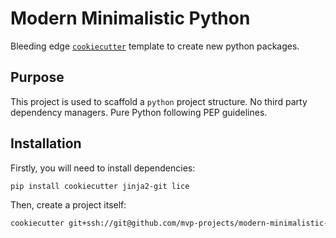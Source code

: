 # Modern Minimalistic Python

Bleeding edge [`cookiecutter`](https://cookiecutter.readthedocs.io/en/latest/) template to create new python packages.

## Purpose
This project is used to scaffold a `python` project structure. No third party dependency managers. Pure Python following PEP guidelines.

## Installation

Firstly, you will need to install dependencies:

```bash
pip install cookiecutter jinja2-git lice
```

Then, create a project itself:

```bash
cookiecutter git+ssh://git@github.com/mvp-projects/modern-minimalistic-py
```
